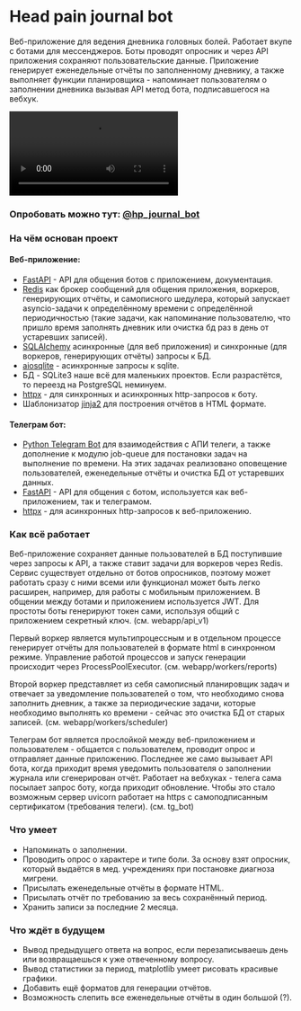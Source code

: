 # Head pain journal bot
Веб-приложение для ведения дневника головных болей. Работает вкупе с ботами для мессенджеров. Боты проводят опросник и через API приложения сохраняют пользовательские данные. Приложение генерирует еженедельные отчёты по заполненному дневнику, а также выполняет функции планировщика - напоминает пользователям о заполнении дневника вызывая API метод бота, подписавшегося на вебхук.

![Демо](https://s1.webmshare.com/7aOxK.mov)

### Опробовать можно тут: [@hp_journal_bot](https://t.me/hp_journal_bot)

### На чём основан проект

#### Веб-приложение:
- [FastAPI](https://fastapi.tiangolo.com/) - API для общения ботов с приложением, документация.
- [Redis](https://github.com/redis/redis) как брокер сообщений для общения приложения, воркеров, генерирующих отчёты, и самописного шедулера, который запускает asyncio-задачи к определённому времени с определённой периодичностью (такие задачи, как напоминание пользователю, что пришло время заполнять дневник или очистка бд раз в день от устаревших записей).
- [SQLAlchemy](https://www.sqlalchemy.org/) асинхронные (для веб приложения) и синхронные (для воркеров, генерирующих отчёты) запросы к БД.
- [aiosqlite](https://github.com/omnilib/aiosqlite) - асинхронные запросы к sqlite.
- БД - SQLite3 наше всё для маленьких проектов. Если разрастётся, то переезд на PostgreSQL неминуем.
- [httpx](https://www.python-httpx.org/) - для синхронных и асинхронных http-запросов к боту.
- Шаблонизатор [jinja2](https://github.com/pallets/jinja/) для построения отчётов в HTML формате.

#### Телеграм бот:
- [Python Telegram Bot](https://github.com/python-telegram-bot/python-telegram-bot) для взаимодействия с АПИ телеги, а также дополнение к модулю job-queue для постановки задач на выполнение по времени. На этих задачах реализовано оповещение пользователей, еженедельные отчёты и очистка БД от устаревших данных.
- [FastAPI](https://fastapi.tiangolo.com/) - API для общения с ботом, используется как веб-приложением, так и телеграмом.
- [httpx](https://www.python-httpx.org/) - для асинхронных http-запросов к веб-приложению.

### Как всё работает
Веб-приложение сохраняет данные пользователей в БД поступившие через запросы к API, а также ставит задачи для воркеров через Redis. Сервис существует отдельно от ботов опросников, поэтому может работать сразу с ними всеми или функционал может быть легко расширен, например, для работы с мобильным приложением. В общении между ботами и приложением используется JWT. Для простоты боты генерируют токен сами, используя общий с приложением секретный ключ. (см. webapp/api_v1)

Первый воркер является мультипроцессным и в отдельном процессе генерирует отчёты для пользователей в формате html в синхронном режиме. Управление работой процессов и запуск генерации происходит через ProcessPoolExecutor. (см. webapp/workers/reports)

Второй воркер представляет из себя самописный планировщик задач и отвечает за уведомление пользователей о том, что необходимо снова заполнить дневник, а также за периодические задачи, которые необходимо выполнять ко времени - сейчас это очистка БД от старых записей. (см. webapp/workers/scheduler)

Телеграм бот является прослойкой между веб-приложением и пользователем - общается с пользователем, проводит опрос и отправляет данные приложению. Последнее же само вызывает API бота, когда приходит время уведомить пользователя о заполнении журнала или сгенерирован отчёт. Работает на вебхуках - телега сама посылает запрос боту, когда приходит обновление. Чтобы это стало возможным сервер uvicorn работает на https с самоподписанным сертификатом (требования телеги). (см. tg_bot)

### Что умеет
- Напоминать о заполнении.
- Проводить опрос о характере и типе боли. За основу взят опросник, который выдаётся в мед. учреждениях при постановке диагноза мигрени.
- Присылать еженедельные отчёты в формате HTML.
- Присылать отчёт по требованию за весь сохранённый период.
- Хранить записи за последние 2 месяца.

### Что ждёт в будущем
- Вывод предыдущего ответа на вопрос, если перезаписываешь день или возвращаешься к уже отвеченному вопросу.
- Вывод статистики за период, matplotlib умеет рисовать красивые графики.
- Добавить ещё форматов для генерации отчётов.
- Возможность слепить все еженедельные отчёты в один большой (?).
